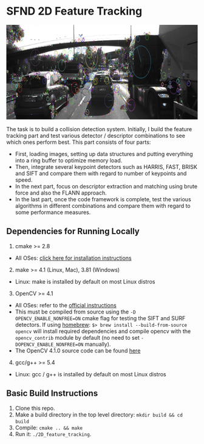 # SFND 2D Feature Tracking

<img src="images/keypoints.png" width="820" height="248" />

The task is to build a collision detection system. Initially, I build the feature tracking part and test various detector / descriptor combinations to see which ones perform best. This part consists of four parts:

* First, loading images, setting up data structures and putting everything into a ring buffer to optimize memory load. 
* Then, integrate several keypoint detectors such as HARRIS, FAST, BRISK and SIFT and compare them with regard to number of keypoints and speed. 
* In the next part, focus on descriptor extraction and matching using brute force and also the FLANN approach. 
* In the last part, once the code framework is complete, test the various algorithms in different combinations and compare them with regard to some performance measures. 

## Dependencies for Running Locally
1. cmake >= 2.8
 * All OSes: [click here for installation instructions](https://cmake.org/install/)

2. make >= 4.1 (Linux, Mac), 3.81 (Windows)
 * Linux: make is installed by default on most Linux distros

3. OpenCV >= 4.1
 * All OSes: refer to the [official instructions](https://docs.opencv.org/master/df/d65/tutorial_table_of_content_introduction.html)
 * This must be compiled from source using the `-D OPENCV_ENABLE_NONFREE=ON` cmake flag for testing the SIFT and SURF detectors. If using [homebrew](https://brew.sh/): `$> brew install --build-from-source opencv` will install required dependencies and compile opencv with the `opencv_contrib` module by default (no need to set `-DOPENCV_ENABLE_NONFREE=ON` manually). 
 * The OpenCV 4.1.0 source code can be found [here](https://github.com/opencv/opencv/tree/4.1.0)

4. gcc/g++ >= 5.4
  * Linux: gcc / g++ is installed by default on most Linux distros

## Basic Build Instructions

1. Clone this repo.
2. Make a build directory in the top level directory: `mkdir build && cd build`
3. Compile: `cmake .. && make`
4. Run it: `./2D_feature_tracking`.
